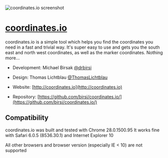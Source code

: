 ![coordinates.io screenshot](https://raw.github.com/birsi/coordinates.io/master/screenshot.png)

# [coordinates.io](http://coordinates.io)

coordinates.io is a simple tool which helps you find the coordinates you need in a fast and
trivial way. It's super easy to use and gets you the south east and north west coordinates, as well as
the marker coordinates. Nothing more...

* Development: Michael Birsak [@drbirsi](http://twitter.com/drbirsi) 
* Design: Thomas Lichtblau [@ThomasLichtblau](http://twitter.com/ThomasLichtblau) 
 
* Website: [http://coordinates.io](http://coordinates.io) 
* Repository:  [https://github.com/birsi/coordinates.io/](https://github.com/birsi/coordinates.io/) 

## Compatibility

coordinates.io was built and tested with Chrome 28.0.1500.95
It works fine with Safari 6.0.5 (8536.30.1) and Internet Explorer 10

All other browsers and browser version (especially IE < 10) are not supported
